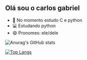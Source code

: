 ##  Olá sou o carlos gabriel

- 📕 No momento estudo C e python
- 💻 Estudando python
- 😄 Pronomes: ele/dele


![Anurag's GitHub stats](https://github-readme-stats.vercel.app/api?username=carlosrodrigues23&show_icons=true&theme=tokyonight)

[![Top Langs](https://github-readme-stats.vercel.app/api/top-langs/?username=carlosrodrigues23&hide_progress=true)](https://github.com/anuraghazra/github-readme-stats)
